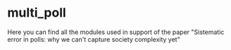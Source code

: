 # multi_poll
Here you can find all the modules used in support of the paper "Sistematic error in polls: why we can't capture society complexity yet"
